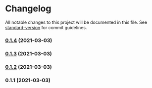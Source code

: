 # Changelog

All notable changes to this project will be documented in this file. See [standard-version](https://github.com/conventional-changelog/standard-version) for commit guidelines.

### [0.1.4](https://github.com/Audibene-GMBH/ta-rms-interface/compare/v0.1.3...v0.1.4) (2021-03-03)

### [0.1.3](https://github.com/Audibene-GMBH/ta-rms-interface/compare/v0.1.2...v0.1.3) (2021-03-03)

### [0.1.2](https://github.com/Audibene-GMBH/ta-rms-interface/compare/v0.1.1...v0.1.2) (2021-03-03)

### 0.1.1 (2021-03-03)
